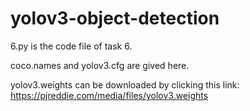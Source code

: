 # yolov3-object-detection

6.py is the code file of task 6.

coco.names and yolov3.cfg are gived here.

yolov3.weights can be downloaded by clicking this link: https://pjreddie.com/media/files/yolov3.weights
